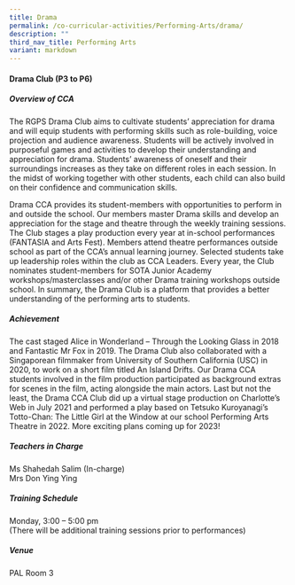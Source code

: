 ```yaml
---
title: Drama
permalink: /co-curricular-activities/Performing-Arts/drama/
description: ""
third_nav_title: Performing Arts
variant: markdown
---
```

#### **Drama Club (P3 to P6)**

##### **Overview of CCA**

The RGPS Drama Club aims to cultivate students’ appreciation for drama and will equip students with performing skills such as role-building, voice projection and audience awareness. Students will be actively involved in purposeful games and activities to develop their understanding and appreciation for drama. Students’ awareness of oneself and their surroundings increases as they take on different roles in each session. In the midst of working together with other students, each child can also build on their confidence and communication skills. 

Drama CCA provides its student-members with opportunities to perform in and outside the school. Our members master Drama skills and develop an appreciation for the stage and theatre through the weekly training sessions. The Club stages a play production every year at in-school performances (FANTASIA and Arts Fest). Members attend theatre performances outside school as part of the CCA’s annual learning journey. Selected students take up leadership roles within the club as CCA Leaders. Every year, the Club nominates student-members for SOTA Junior Academy workshops/masterclasses and/or other Drama training workshops outside school. In summary, the Drama Club is a platform that provides a better understanding of the performing arts to students. 

##### **Achievement**

The cast staged Alice in Wonderland – Through the Looking Glass in 2018 and Fantastic Mr Fox in 2019. The Drama Club also collaborated with a Singaporean filmmaker from University of Southern California (USC) in 2020, to work on a short film titled An Island Drifts. Our Drama CCA students involved in the film production participated as background extras for scenes in the film, acting alongside the main actors. Last but not the least, the Drama CCA Club did up a virtual stage production on Charlotte’s Web in July 2021 and performed a play based on Tetsuko Kuroyanagi’s Totto-Chan: The Little Girl at the Window at our school Performing Arts Theatre in 2022. More exciting plans coming up for 2023!
  
##### **Teachers in Charge**

Ms Shahedah Salim (In-charge)<br>Mrs Don Ying Ying&nbsp; 

##### **Training Schedule**
Monday, 3:00 – 5:00 pm <br>
(There will be additional training sessions prior to performances)

##### **Venue**

PAL Room 3